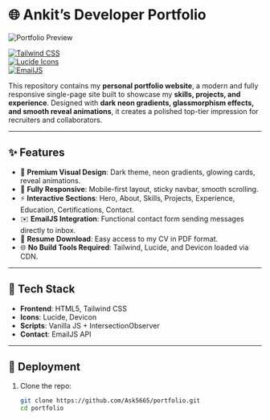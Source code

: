 # 🌐 Ankit’s Developer Portfolio  

![Portfolio Preview](./screenshot.png) <!-- Replace with actual screenshot if available -->

[![Tailwind CSS](https://img.shields.io/badge/TailwindCSS-3.0-blue)](https://tailwindcss.com/)  
[![Lucide Icons](https://img.shields.io/badge/Icons-LUCIDE-orange)](https://lucide.dev/)  
[![EmailJS](https://img.shields.io/badge/EmailJS-Integrated-success)](https://www.emailjs.com/)  

This repository contains my **personal portfolio website**, a modern and fully responsive single-page site built to showcase my **skills, projects, and experience**. Designed with **dark neon gradients, glassmorphism effects, and smooth reveal animations**, it creates a polished top-tier impression for recruiters and collaborators.  

---

## ✨ Features
- 🎨 **Premium Visual Design**: Dark theme, neon gradients, glowing cards, reveal animations.  
- 📱 **Fully Responsive**: Mobile-first layout, sticky navbar, smooth scrolling.  
- ⚡ **Interactive Sections**: Hero, About, Skills, Projects, Experience, Education, Certifications, Contact.  
- ✉️ **EmailJS Integration**: Functional contact form sending messages directly to inbox.  
- 📄 **Resume Download**: Easy access to my CV in PDF format.  
- 🌐 **No Build Tools Required**: Tailwind, Lucide, and Devicon loaded via CDN.  

---

## 📌 Tech Stack
- **Frontend**: HTML5, Tailwind CSS  
- **Icons**: Lucide, Devicon  
- **Scripts**: Vanilla JS + IntersectionObserver  
- **Contact**: EmailJS API  

---

## 🚀 Deployment
1. Clone the repo:  
   ```bash
   git clone https://github.com/Ask5665/portfolio.git
   cd portfolio
